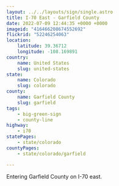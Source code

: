 ```yaml
---
layout: ../../layouts/sign/single.astro
title: I-70 East - Garfield County
date: 2022-07-09 12:44:35 +0000 +0000
imageid: "416466208674552692"
flickrid: "52246254063"
location:
    latitude: 39.36712
    longitude: -108.169891
country:
    name: United States
    slug: united-states
state:
    name: Colorado
    slug: colorado
county:
    name: Garfield County
    slug: garfield
tags:
    - big-green-sign
    - county-line
highway:
    - i70
statePages:
    - state/colorado
countyPages:
    - state/colorado/garfield

---
```

Entering Garfield County on I-70 east.